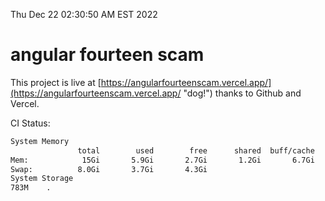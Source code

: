 Thu Dec 22 02:30:50 AM EST 2022

# angular fourteen scam


This project is live at [https://angularfourteenscam.vercel.app/](https://angularfourteenscam.vercel.app/ "dog!") thanks to Github and Vercel.

CI Status: 

```bash
System Memory
               total        used        free      shared  buff/cache   available
Mem:            15Gi       5.9Gi       2.7Gi       1.2Gi       6.7Gi       7.8Gi
Swap:          8.0Gi       3.7Gi       4.3Gi
System Storage
783M	.
```
```bash

